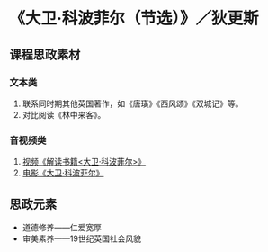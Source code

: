 # 《大卫·科波菲尔（节选）》／狄更斯

## 课程思政素材

### 文本类

1. 联系同时期其他英国著作，如《唐璜》《西风颂》《双城记》等。
2. 对比阅读《林中来客》。

### 音视频类

1. [视频《解读书籍<大卫·科波菲尔>》](https://www.bilibili.com/video/BV1kp4y1x7px/?spm_id_from=333.337.search-card.all.click&vd_source=9dd28950c31bfacab6a9020e0908c63f)
2. [电影《大卫·科波菲尔》](https://v.qq.com/x/cover/qzl67hjc31oyqbu/d0016pdfn7g.html)

## 思政元素

- 道德修养——仁爱宽厚
- 审美素养——19世纪英国社会风貌
